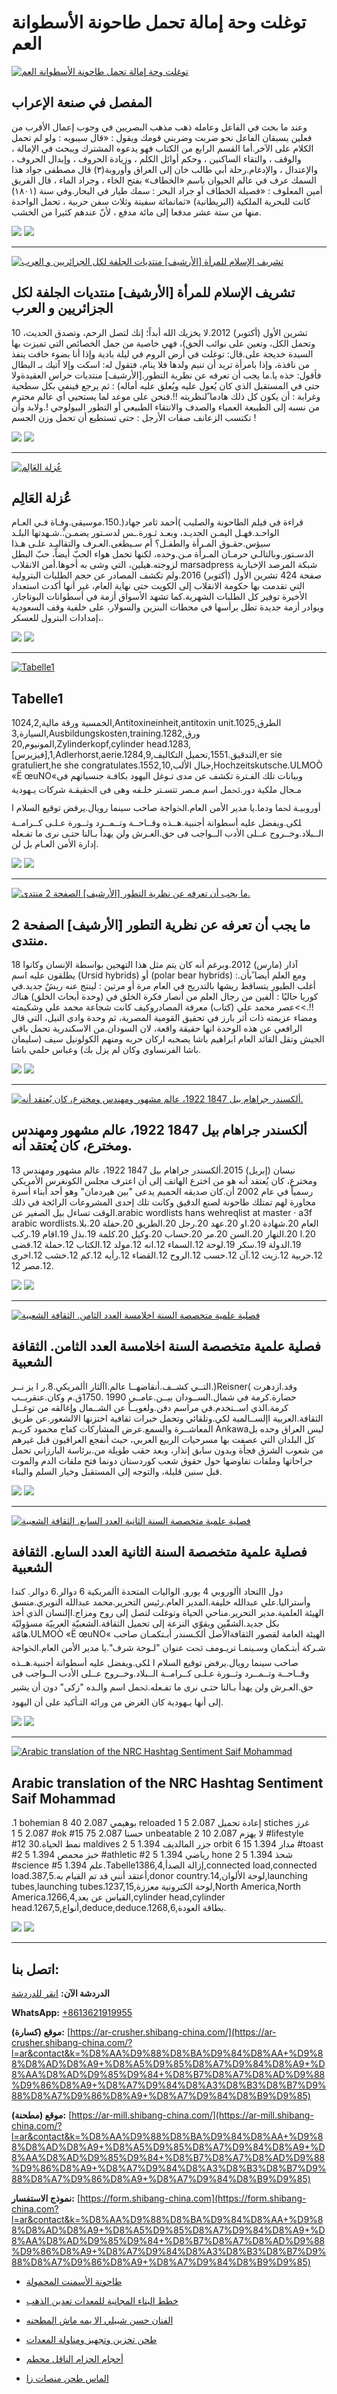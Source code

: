 # توغلت وحة إمالة تحمل طاحونة الأسطوانة العم

<a href="https://swt.shibang-china.com/?l=ar&img&k=%D8%AA%D9%88%D8%BA%D9%84%D8%AA+%D9%88%D8%AD%D8%A9+%D8%A5%D9%85%D8%A7%D9%84%D8%A9+%D8%AA%D8%AD%D9%85%D9%84+%D8%B7%D8%A7%D8%AD%D9%88%D9%86%D8%A9+%D8%A7%D9%84%D8%A3%D8%B3%D8%B7%D9%88%D8%A7%D9%86%D8%A9+%D8%A7%D9%84%D8%B9%D9%85" target="_blank">![توغلت وحة إمالة تحمل طاحونة الأسطوانة العم](http://static.shibang-china.com/all-800x300/1408.jpg)</a>

## المفصل في صنعة الإعراب
وعند ما بحث في الفاعل وعامله ذهب مذهب البصريين في وجوب إعمال الأقرب من فعلين يسبقان الفاعل نحو ضربت وضربني قومك ويقول : «قال سيبويه : ولو لم تحمل الكلام على الآخر.أما القسم الرابع من الكتاب فهو يدعوه المشترك ويبحث في الإمالة ، والوقف ، والتقاء الساكنين ، وحكم أوائل الكلم ، وزيادة الحروف ، وإبدال الحروف ، والإعتدال ، والإدغام.رحلة أبي طالب خان إلى العراق وأوروبة(٣) قال مصطفى جواد هذا السمك عرف في عالم الحيوان باسم «الخطاف» بفتح الخاء ، وجراد الماء ، قال الفريق أمين المعلوف : «فصيلة الخطاف أو جراد البحر : سمك طيار في البحار.وفي سنة (١٨٠١) كانت للبحرية الملكية (البريطانية) «ثمانمائة سفينة وثلاث سفن حربية ، تحمل الواحدة منها من ستة عشر مدفعا إلى مائة مدفع ، لأنّ عندهم كثيرا من الخشب.


<a href="https://whatsapp.shibangsoft.com/WhatsApp.php" target="_blank" title="WhatsApp">![](http://static.shibang-china.com/icon/whatsapp.png)</a> <a href="https://swt.shibang-china.com/?l=ar&icon&k=%D8%AA%D9%88%D8%BA%D9%84%D8%AA+%D9%88%D8%AD%D8%A9+%D8%A5%D9%85%D8%A7%D9%84%D8%A9+%D8%AA%D8%AD%D9%85%D9%84+%D8%B7%D8%A7%D8%AD%D9%88%D9%86%D8%A9+%D8%A7%D9%84%D8%A3%D8%B3%D8%B7%D9%88%D8%A7%D9%86%D8%A9+%D8%A7%D9%84%D8%B9%D9%85" target="_blank">![](http://static.shibang-china.com/icon/chat-ar.png)</a>

---

<a href="https://swt.shibang-china.com/?l=ar&img&k=%D8%AA%D9%88%D8%BA%D9%84%D8%AA+%D9%88%D8%AD%D8%A9+%D8%A5%D9%85%D8%A7%D9%84%D8%A9+%D8%AA%D8%AD%D9%85%D9%84+%D8%B7%D8%A7%D8%AD%D9%88%D9%86%D8%A9+%D8%A7%D9%84%D8%A3%D8%B3%D8%B7%D9%88%D8%A7%D9%86%D8%A9+%D8%A7%D9%84%D8%B9%D9%85" target="_blank">![تشريف الإسلام للمرأة [الأرشيف] منتديات الجلفة لكل الجزائريين و العرب](http://static.shibang-china.com/all-800x300/136.jpg)</a>

## تشريف الإسلام للمرأة [الأرشيف] منتديات الجلفة لكل الجزائريين و العرب
10 تشرين الأول (أكتوبر) 2012.لا يخزيك الله أبداً؛ إنك لتصل الرحم، وتصدق الحديث، وتحمل الكل، وتعين على نوائب الحق)، فهي خاصية من جمل الخصائص التي تميزت بها السيدة خديجة على.قال: توغلت في أرض الروم في ليلة بادية وإذا أنا بضوء خافت ينفذ من نافذة، وإذا بامرأة تريد أن تنيم ولدها فلا ينام، فتقول له: اسكت وإلا آتيك بـ البطال فأقول: خذه يا.ما يجب أن تعرفه عن نظرية التطور.[الأرشيف] منتديات حراس العقيدةولا حتى في المستقبل الذي كان يُعول عليه ويُعلق عليه أماله) : ثم يرجع فينفي بكل سطحية وغرابة : أن يكون كل ذلك هادما ًلنظريته !!.فنحن على موعد لما يستحيي أي عالم محترم من نسبه إلى الطبيعة العمياء والصدف والانتقاء الطبيعي أو التطور البيولوجي !.ولابد وأن تكتسب الزعانف صفات الأرجل : حتى تستطيع أن تحمل وزن الجسم !


<a href="https://whatsapp.shibangsoft.com/WhatsApp.php" target="_blank" title="WhatsApp">![](http://static.shibang-china.com/icon/whatsapp.png)</a> <a href="https://swt.shibang-china.com/?l=ar&icon&k=%D8%AA%D9%88%D8%BA%D9%84%D8%AA+%D9%88%D8%AD%D8%A9+%D8%A5%D9%85%D8%A7%D9%84%D8%A9+%D8%AA%D8%AD%D9%85%D9%84+%D8%B7%D8%A7%D8%AD%D9%88%D9%86%D8%A9+%D8%A7%D9%84%D8%A3%D8%B3%D8%B7%D9%88%D8%A7%D9%86%D8%A9+%D8%A7%D9%84%D8%B9%D9%85" target="_blank">![](http://static.shibang-china.com/icon/chat-ar.png)</a>

---

<a href="https://swt.shibang-china.com/?l=ar&img&k=%D8%AA%D9%88%D8%BA%D9%84%D8%AA+%D9%88%D8%AD%D8%A9+%D8%A5%D9%85%D8%A7%D9%84%D8%A9+%D8%AA%D8%AD%D9%85%D9%84+%D8%B7%D8%A7%D8%AD%D9%88%D9%86%D8%A9+%D8%A7%D9%84%D8%A3%D8%B3%D8%B7%D9%88%D8%A7%D9%86%D8%A9+%D8%A7%D9%84%D8%B9%D9%85" target="_blank">![عُزلة العَالِم](http://static.shibang-china.com/all-800x300/1041.jpg)</a>

## عُزلة العَالِم
قراءة في فيلم الطاحونة والصليب )أحمد ثامر جهاد(.150.موسيقى.وفـاة فـي العـام الواحـد.فهـل اليمـن الجديـد، وبعـد ثـورة.ـس لدسـتور يضمـن.ِّ.شـهدتها البلـد سيؤس.حقـوق المـرأة والطفـل؟ أم سـيطغى.العـرف والتقاليـد علـى هـذا الدسـتور.وبالتالـي حرمـان المـرأة مـن.وحده، لكنها تحمل هواء الحبّ أيضاً، حبّ البطل لزوجته.هيلين، التي وشى به أخوها.أمن الانقلاب marsadpress شبكة المرصد الإخبارية صفحة 424 تشرين الأول (أكتوبر) 2016.ولم تكشف المصادر عن حجم الطلبات البترولية التي تقدمت بها حكومة الانقلاب إلى الكويت حتى نهاية العام، غير أنها أكدت استعداد الأخيرة توفير كل الطلبات الشهرية.كما تشهد الأسواق أزمة في أسطوانات البوتاجاز، وبوادر أزمة جديدة تطل برأسها في محطات البنزين والسولار، على خلفية وقف السعودية إمدادات البترول للعسكر،.


<a href="https://whatsapp.shibangsoft.com/WhatsApp.php" target="_blank" title="WhatsApp">![](http://static.shibang-china.com/icon/whatsapp.png)</a> <a href="https://swt.shibang-china.com/?l=ar&icon&k=%D8%AA%D9%88%D8%BA%D9%84%D8%AA+%D9%88%D8%AD%D8%A9+%D8%A5%D9%85%D8%A7%D9%84%D8%A9+%D8%AA%D8%AD%D9%85%D9%84+%D8%B7%D8%A7%D8%AD%D9%88%D9%86%D8%A9+%D8%A7%D9%84%D8%A3%D8%B3%D8%B7%D9%88%D8%A7%D9%86%D8%A9+%D8%A7%D9%84%D8%B9%D9%85" target="_blank">![](http://static.shibang-china.com/icon/chat-ar.png)</a>

---

<a href="https://swt.shibang-china.com/?l=ar&img&k=%D8%AA%D9%88%D8%BA%D9%84%D8%AA+%D9%88%D8%AD%D8%A9+%D8%A5%D9%85%D8%A7%D9%84%D8%A9+%D8%AA%D8%AD%D9%85%D9%84+%D8%B7%D8%A7%D8%AD%D9%88%D9%86%D8%A9+%D8%A7%D9%84%D8%A3%D8%B3%D8%B7%D9%88%D8%A7%D9%86%D8%A9+%D8%A7%D9%84%D8%B9%D9%85" target="_blank">![Tabelle1](http://static.shibang-china.com/all-800x300/479.jpg)</a>

## Tabelle1
1024,الخمسية ورقة مالية,2,Antitoxineinheit,antitoxin unit.1025,الطرق السيارة,3,Ausbildungskosten,training.1282,ورق المونيوم,20,Zylinderkopf,cylinder head.1283,[فيزيرس],1,Adlerhorst,aerie.1284,التدقيق.1551,تحميل التكاليف,9,er sie gratuliert,he she congratulates.1552,جبال الألب,10,Hochzeitskutsche.ULMOÒ «Ë œuNO«وﺑﻴﺎﻧﺎت ﺗﻠﻚ اﻟﻔـﺘﺮة ﺗﻜﺸﻒ ﻋﻦ ﻣﺪى ﺗـﻮﻏﻞ اﻟﻴﻬﻮد ﺑﻜﺎﻓـﺔ ﺟﻨﺴﻴﺎﺗﻬﻢ ﻓﻰ ﻣـﺠﺎل ﻣﻠﻜﻴﺔ دور.ﲢﻤﻞ اﺳﻢ ﻣـﺼﺮ ﺗﺘﺴـﺘﺮ ﺧﻠـﻔﻪ وﻫﻰ ﻓﻰ اﳊﻘﻴﻘـﺔ ﺷﺮﻛﺎت ﻳـﻬﻮدﻳﺔ أوروﺑﻴـﺔ ﳊﻤﺎ ودﻣﺎ.ﻳﺎ ﻣﺪﻳﺮ اﻷﻣﻦ اﻟﻌﺎم.اﳋﻮاﺟﺔ ﺻﺎﺣﺐ ﺳﻴﻨﻤﺎ روﻳﺎل.ﻳﺮﻓﺾ ﺗﻮﻗﻴﻊ اﻟﺴﻼم ا ﻠﻜﻰ.وﻳﻔﻀﻞ ﻋﻠﻴﻪ أﺳﻄﻮاﻧﺔ أﺟﻨﺒﻴﺔ.ﻫــﺬه وﻗــﺎﺣــﺔ وﺗــﻤــﺮد وﺛــﻮرة ﻋـﻠـﻰ ﻛــﺮاﻣــﺔ اﻟــﺒﻼد.وﺧــﺮوج ﻋــﻠﻰ اﻷدب اﻟــﻮاﺟﺐ ﻓﻰ ﺣﻖ.اﻟﻌـﺮش وﻟﻦ ﻳﻬﺪأ ﺑـﺎﻟﻨﺎ ﺣﺘـﻰ ﻧﺮى ﻣﺎ ﺗﻔـﻌﻠﻪ إدارة اﻷﻣﻦ اﻟﻌـﺎم ﺑﻞ ﻟﻦ.


<a href="https://whatsapp.shibangsoft.com/WhatsApp.php" target="_blank" title="WhatsApp">![](http://static.shibang-china.com/icon/whatsapp.png)</a> <a href="https://swt.shibang-china.com/?l=ar&icon&k=%D8%AA%D9%88%D8%BA%D9%84%D8%AA+%D9%88%D8%AD%D8%A9+%D8%A5%D9%85%D8%A7%D9%84%D8%A9+%D8%AA%D8%AD%D9%85%D9%84+%D8%B7%D8%A7%D8%AD%D9%88%D9%86%D8%A9+%D8%A7%D9%84%D8%A3%D8%B3%D8%B7%D9%88%D8%A7%D9%86%D8%A9+%D8%A7%D9%84%D8%B9%D9%85" target="_blank">![](http://static.shibang-china.com/icon/chat-ar.png)</a>

---

<a href="https://swt.shibang-china.com/?l=ar&img&k=%D8%AA%D9%88%D8%BA%D9%84%D8%AA+%D9%88%D8%AD%D8%A9+%D8%A5%D9%85%D8%A7%D9%84%D8%A9+%D8%AA%D8%AD%D9%85%D9%84+%D8%B7%D8%A7%D8%AD%D9%88%D9%86%D8%A9+%D8%A7%D9%84%D8%A3%D8%B3%D8%B7%D9%88%D8%A7%D9%86%D8%A9+%D8%A7%D9%84%D8%B9%D9%85" target="_blank">![ما يجب أن تعرفه عن نظرية التطور [الأرشيف] الصفحة 2 منتدى.](http://static.shibang-china.com/all-800x300/1240.jpg)</a>

## ما يجب أن تعرفه عن نظرية التطور [الأرشيف] الصفحة 2 منتدى.
18 آذار (مارس) 2012.وبرغم أنه كان يتم مثل هذا التهجين بواسطة الإنسان وكانوا يطلقون عليه اسم (Ursid hybrids) أو (polar bear hybrids) :.ومع العلم أيضا ًبأن أغلب الطيور يتساقط ريشها بالتدريج في العام مرة أو مرتين : لينتج عنه ريشٌ جديد.في كوريا حاليًا : ألفين من رجال العلم من أنصار فكرة الخلق في (وحدة أبحاث الخلق) هناك !!.&gt;&gt;عصر محمد علي (كتاب) معرفة المصادروكيف كانت شجاعة محمد علي وشكيمته ومضاء عزيمته ذات أثر بارز في تحقيق القومية المصرية، ثم وحدة وادي النيل، التي قال الرافعي عن هذه الوحدة انها حقيقة واقعة، لان السودان.من الاسكندرية تحمل باقي الجيش وتقل القائد العام ابراهيم باشا يصحبه اركان حربه ومنهم الكولونيل سيف (سليمان باشا الفرنساوي وكان لم يزل بك) وعباس حلمي باشا.


<a href="https://whatsapp.shibangsoft.com/WhatsApp.php" target="_blank" title="WhatsApp">![](http://static.shibang-china.com/icon/whatsapp.png)</a> <a href="https://swt.shibang-china.com/?l=ar&icon&k=%D8%AA%D9%88%D8%BA%D9%84%D8%AA+%D9%88%D8%AD%D8%A9+%D8%A5%D9%85%D8%A7%D9%84%D8%A9+%D8%AA%D8%AD%D9%85%D9%84+%D8%B7%D8%A7%D8%AD%D9%88%D9%86%D8%A9+%D8%A7%D9%84%D8%A3%D8%B3%D8%B7%D9%88%D8%A7%D9%86%D8%A9+%D8%A7%D9%84%D8%B9%D9%85" target="_blank">![](http://static.shibang-china.com/icon/chat-ar.png)</a>

---

<a href="https://swt.shibang-china.com/?l=ar&img&k=%D8%AA%D9%88%D8%BA%D9%84%D8%AA+%D9%88%D8%AD%D8%A9+%D8%A5%D9%85%D8%A7%D9%84%D8%A9+%D8%AA%D8%AD%D9%85%D9%84+%D8%B7%D8%A7%D8%AD%D9%88%D9%86%D8%A9+%D8%A7%D9%84%D8%A3%D8%B3%D8%B7%D9%88%D8%A7%D9%86%D8%A9+%D8%A7%D9%84%D8%B9%D9%85" target="_blank">![ألكسندر جراهام بيل 1847 1922، عالم مشهور ومهندس ومخترع، كان يُعتقد أنه.](http://static.shibang-china.com/all-800x300/682.jpg)</a>

## ألكسندر جراهام بيل 1847 1922، عالم مشهور ومهندس ومخترع، كان يُعتقد أنه.
13 نيسان (إبريل) 2015.ألكسندر جراهام بيل 1847 1922، عالم مشهور ومهندس ومخترع، كان يُعتقد أنه هو من اخترع الهاتف إلى أن اعترف مجلس الكونغرس الأمريكي رسمياً في عام 2002 أن.كان صديقه الحميم يدعى &quot;بين هيردمان&quot; وهو أحد أبناء أسرة مجاورة لهم تمتلك طاحونة لصنع الدقيق وكانت تلك إحدى المشروعات الرائجة في ذلك الوقت تساءل بيل الصغير عن.arabic wordlists hans wehreqlist at master · a3f arabic wordlists.العام 20.شھادة 20.او 20.عھد 20.رجل 20.الطريق 20.حفلة 20.بلا 20.ا 20.النھار 20.السن 20.مر 20.حساب 20.وكيل 20.كلمة 19.بذل 19.اقام 19.ركب 19.الدولة 19.سكر 19.لوحة 12.السماء 12.انه 12.مولد 12.الكتاب 12.حملة 12.قضى 12.حربية 12.زيت 12.آن 12.حسب 12.الروح 12.القضاء 12.رأيه 12.كم 12.خشب 12.اخرى 12.مصر 12.


<a href="https://whatsapp.shibangsoft.com/WhatsApp.php" target="_blank" title="WhatsApp">![](http://static.shibang-china.com/icon/whatsapp.png)</a> <a href="https://swt.shibang-china.com/?l=ar&icon&k=%D8%AA%D9%88%D8%BA%D9%84%D8%AA+%D9%88%D8%AD%D8%A9+%D8%A5%D9%85%D8%A7%D9%84%D8%A9+%D8%AA%D8%AD%D9%85%D9%84+%D8%B7%D8%A7%D8%AD%D9%88%D9%86%D8%A9+%D8%A7%D9%84%D8%A3%D8%B3%D8%B7%D9%88%D8%A7%D9%86%D8%A9+%D8%A7%D9%84%D8%B9%D9%85" target="_blank">![](http://static.shibang-china.com/icon/chat-ar.png)</a>

---

<a href="https://swt.shibang-china.com/?l=ar&img&k=%D8%AA%D9%88%D8%BA%D9%84%D8%AA+%D9%88%D8%AD%D8%A9+%D8%A5%D9%85%D8%A7%D9%84%D8%A9+%D8%AA%D8%AD%D9%85%D9%84+%D8%B7%D8%A7%D8%AD%D9%88%D9%86%D8%A9+%D8%A7%D9%84%D8%A3%D8%B3%D8%B7%D9%88%D8%A7%D9%86%D8%A9+%D8%A7%D9%84%D8%B9%D9%85" target="_blank">![فصلية علمية متخصصة السنة اخلامسة العدد الثامن. الثقافة الشعبية](http://static.shibang-china.com/all-800x300/646.jpg)</a>

## فصلية علمية متخصصة السنة اخلامسة العدد الثامن. الثقافة الشعبية
التــي كشــف.أنقاضهــا عالم.اآلثار األمريكي.8.ر ا يز نــر.)Reisner( وقد.ازدهرت حضارة.كرمة في شمال.الســودان بيــن.عامــي 1990 .1750ق.م وكان.عنقريــب كرمة.الذي اســتخدم.في مراسم دفن.ولغويــاً عن الشــمال وإغالقه من توغــل الثقافة.العربية اإلســالمية لكي.وتلقائي وتحمل خبرات ثقافية اختزنها الالشعور.عن طريق المعاشــرة والسمع.عرض المشاركات كفاح محمود كريـم Ankawaليس العراق وحده بل كل البلدان التي عصفت بها مسرحيات الربيع العربي، حيث أنفجع العراقيون قبل غيرهم من شعوب الشرق فجأة وبدون سابق إنذار، وبعد حقب طويلة من.برئاسة البارزاني تحمل جراحاتها وملفات تفاوضها حول حقوق شعب كوردستان دونما فتح ملفات الدم والموت قبل سنين قليلة، والتوجه إلى المستقبل وخيار السلم والبناء.


<a href="https://whatsapp.shibangsoft.com/WhatsApp.php" target="_blank" title="WhatsApp">![](http://static.shibang-china.com/icon/whatsapp.png)</a> <a href="https://swt.shibang-china.com/?l=ar&icon&k=%D8%AA%D9%88%D8%BA%D9%84%D8%AA+%D9%88%D8%AD%D8%A9+%D8%A5%D9%85%D8%A7%D9%84%D8%A9+%D8%AA%D8%AD%D9%85%D9%84+%D8%B7%D8%A7%D8%AD%D9%88%D9%86%D8%A9+%D8%A7%D9%84%D8%A3%D8%B3%D8%B7%D9%88%D8%A7%D9%86%D8%A9+%D8%A7%D9%84%D8%B9%D9%85" target="_blank">![](http://static.shibang-china.com/icon/chat-ar.png)</a>

---

<a href="https://swt.shibang-china.com/?l=ar&img&k=%D8%AA%D9%88%D8%BA%D9%84%D8%AA+%D9%88%D8%AD%D8%A9+%D8%A5%D9%85%D8%A7%D9%84%D8%A9+%D8%AA%D8%AD%D9%85%D9%84+%D8%B7%D8%A7%D8%AD%D9%88%D9%86%D8%A9+%D8%A7%D9%84%D8%A3%D8%B3%D8%B7%D9%88%D8%A7%D9%86%D8%A9+%D8%A7%D9%84%D8%B9%D9%85" target="_blank">![فصلية علمية متخصصة السنة الثانية العدد السابع. الثقافة الشعبية](http://static.shibang-china.com/all-800x300/221.jpg)</a>

## فصلية علمية متخصصة السنة الثانية العدد السابع. الثقافة الشعبية
دول االتحاد األوروبي 4 يورو. الواليات المتحدة األمريكية 6 دوالر.6 دوالر. كندا وأستراليا.علي عبدالله خليفة.المدير العام.رئيس التحرير.محمد عبدالله النويري.منسق الهيئة العلمية.مدير التحرير.مناحي الحياة وتوغلت لتصل إلى روح ومزاج.اإلنسان الذي أخذ بكل جديد.الشقّين ويقوّي النزعة إلى تحميل الثقافة.الشعبيّة العربيّة مسؤوليّة هامّة.ULMOÒ «Ë œuNO« الهيئة العامة لقصور الثقافةاﻷﺻﻞ أﻟﻜـﺴﻨﺪر أﺑـﺘﻜﻤـﺎن ﺻﺎﺣﺐ ﺷـﺮﻛﺔ أﺑﺘـﻜﻤﺎن وﺳـﻴﻨﻤـﺎ ﺗﺮﻳـﻮﻣﻒ ﲢﺖ ﻋﻨﻮان &quot;ﻟـﻮﺣﺔ ﺷﺮف&quot;.ﻳﺎ ﻣﺪﻳﺮ اﻷﻣﻦ اﻟﻌﺎم.اﳋﻮاﺟﺔ ﺻﺎﺣﺐ ﺳﻴﻨﻤﺎ روﻳﺎل.ﻳﺮﻓﺾ ﺗﻮﻗﻴﻊ اﻟﺴﻼم ا ﻠﻜﻰ.وﻳﻔﻀﻞ ﻋﻠﻴﻪ أﺳﻄﻮاﻧﺔ أﺟﻨﺒﻴﺔ.ﻫــﺬه وﻗــﺎﺣــﺔ وﺗــﻤــﺮد وﺛــﻮرة ﻋـﻠـﻰ ﻛــﺮاﻣــﺔ اﻟــﺒﻼد.وﺧــﺮوج ﻋــﻠﻰ اﻷدب اﻟــﻮاﺟﺐ ﻓﻰ ﺣﻖ.اﻟﻌـﺮش وﻟﻦ ﻳﻬﺪأ ﺑـﺎﻟﻨﺎ ﺣﺘـﻰ ﻧﺮى ﻣﺎ ﺗﻔـﻌﻠﻪ.ﲢﻤﻞ اﺳﻢ واﻟـﺪه &quot;زﻛﻰ&quot; دون أن ﻳﺸﻴﺮ إﻟﻰ أﻧﻬﺎ ﻳـﻬﻮدﻳﺔ ﻛﺎن اﻟﻐﺮض ﻣﻦ وراﺋﻪ اﻟﺘـﺄﻛﻴﺪ ﻋﻠﻰ أن اﻟﻴﻬﻮد.


<a href="https://whatsapp.shibangsoft.com/WhatsApp.php" target="_blank" title="WhatsApp">![](http://static.shibang-china.com/icon/whatsapp.png)</a> <a href="https://swt.shibang-china.com/?l=ar&icon&k=%D8%AA%D9%88%D8%BA%D9%84%D8%AA+%D9%88%D8%AD%D8%A9+%D8%A5%D9%85%D8%A7%D9%84%D8%A9+%D8%AA%D8%AD%D9%85%D9%84+%D8%B7%D8%A7%D8%AD%D9%88%D9%86%D8%A9+%D8%A7%D9%84%D8%A3%D8%B3%D8%B7%D9%88%D8%A7%D9%86%D8%A9+%D8%A7%D9%84%D8%B9%D9%85" target="_blank">![](http://static.shibang-china.com/icon/chat-ar.png)</a>

---

<a href="https://swt.shibang-china.com/?l=ar&img&k=%D8%AA%D9%88%D8%BA%D9%84%D8%AA+%D9%88%D8%AD%D8%A9+%D8%A5%D9%85%D8%A7%D9%84%D8%A9+%D8%AA%D8%AD%D9%85%D9%84+%D8%B7%D8%A7%D8%AD%D9%88%D9%86%D8%A9+%D8%A7%D9%84%D8%A3%D8%B3%D8%B7%D9%88%D8%A7%D9%86%D8%A9+%D8%A7%D9%84%D8%B9%D9%85" target="_blank">![Arabic translation of the NRC Hashtag Sentiment Saif Mohammad](http://static.shibang-china.com/all-800x300/101.jpg)</a>

## Arabic translation of the NRC Hashtag Sentiment Saif Mohammad
.1 bohemian بوهيمي 2.087 40 8 reloaded إعادة تحميل 2.087 5 1 stiches غرز 2.087 5 1 #ok #حسنا 2.087 75 15 unbeatable لا يهزم 2.087 10 2 #lifestyle #نمط الحياة.30 12 maldives جزر المالديف 1.394 5 2 orbit مدار 1.394 15 6 #toast #خبز محمص 1.394 5 2 #athletic #رياضي 1.394 5 2 hone شحذ 1.394 5 2 #science #علم 1.394 5.Tabelle1386,إزالة الصدأ,4,connected load,connected load.387,أعتقد أنني قد تم القيام به.5,donor country.لوحة الألوان,14,launching tubes,launching tubes.1237,لوحة الكترونية معززة,15,North America,North America.1266,القياس عن بعد,4,cylinder head,cylinder head.1267,أنواع,5,deduce,deduce.1268,بطاقة العودة,6.


<a href="https://whatsapp.shibangsoft.com/WhatsApp.php" target="_blank" title="WhatsApp">![](http://static.shibang-china.com/icon/whatsapp.png)</a> <a href="https://swt.shibang-china.com/?l=ar&icon&k=%D8%AA%D9%88%D8%BA%D9%84%D8%AA+%D9%88%D8%AD%D8%A9+%D8%A5%D9%85%D8%A7%D9%84%D8%A9+%D8%AA%D8%AD%D9%85%D9%84+%D8%B7%D8%A7%D8%AD%D9%88%D9%86%D8%A9+%D8%A7%D9%84%D8%A3%D8%B3%D8%B7%D9%88%D8%A7%D9%86%D8%A9+%D8%A7%D9%84%D8%B9%D9%85" target="_blank">![](http://static.shibang-china.com/icon/chat-ar.png)</a>

---
## اتصل بنا:

**الدردشة الآن:** [انقر للدردشة](https://swt.shibang-china.com?l=ar&contact&k=%D8%AA%D9%88%D8%BA%D9%84%D8%AA+%D9%88%D8%AD%D8%A9+%D8%A5%D9%85%D8%A7%D9%84%D8%A9+%D8%AA%D8%AD%D9%85%D9%84+%D8%B7%D8%A7%D8%AD%D9%88%D9%86%D8%A9+%D8%A7%D9%84%D8%A3%D8%B3%D8%B7%D9%88%D8%A7%D9%86%D8%A9+%D8%A7%D9%84%D8%B9%D9%85)

**WhatsApp:**  [+8613621919955](https://whatsapp.shibangsoft.com/WhatsApp.php)

**موقع (كسارة):** [https://ar-crusher.shibang-china.com/](https://ar-crusher.shibang-china.com/?l=ar&contact&k=%D8%AA%D9%88%D8%BA%D9%84%D8%AA+%D9%88%D8%AD%D8%A9+%D8%A5%D9%85%D8%A7%D9%84%D8%A9+%D8%AA%D8%AD%D9%85%D9%84+%D8%B7%D8%A7%D8%AD%D9%88%D9%86%D8%A9+%D8%A7%D9%84%D8%A3%D8%B3%D8%B7%D9%88%D8%A7%D9%86%D8%A9+%D8%A7%D9%84%D8%B9%D9%85)

**موقع (مطحنة):** [https://ar-mill.shibang-china.com/](https://ar-mill.shibang-china.com/?l=ar&contact&k=%D8%AA%D9%88%D8%BA%D9%84%D8%AA+%D9%88%D8%AD%D8%A9+%D8%A5%D9%85%D8%A7%D9%84%D8%A9+%D8%AA%D8%AD%D9%85%D9%84+%D8%B7%D8%A7%D8%AD%D9%88%D9%86%D8%A9+%D8%A7%D9%84%D8%A3%D8%B3%D8%B7%D9%88%D8%A7%D9%86%D8%A9+%D8%A7%D9%84%D8%B9%D9%85)

**نموذج الاستفسار:** [https://form.shibang-china.com](https://form.shibang-china.com?l=ar&contact&k=%D8%AA%D9%88%D8%BA%D9%84%D8%AA+%D9%88%D8%AD%D8%A9+%D8%A5%D9%85%D8%A7%D9%84%D8%A9+%D8%AA%D8%AD%D9%85%D9%84+%D8%B7%D8%A7%D8%AD%D9%88%D9%86%D8%A9+%D8%A7%D9%84%D8%A3%D8%B3%D8%B7%D9%88%D8%A7%D9%86%D8%A9+%D8%A7%D9%84%D8%B9%D9%85)

* [طاحونة الأسمنت المحمولة](../24/%D8%B7%D8%A7%D8%AD%D9%88%D9%86%D8%A9%20%D8%A7%D9%84%D8%A3%D8%B3%D9%85%D9%86%D8%AA%20%D8%A7%D9%84%D9%85%D8%AD%D9%85%D9%88%D9%84%D8%A9.md)

* [خطط البناء المجانية للمعدات تعدين الذهب](../24/%D8%AE%D8%B7%D8%B7%20%D8%A7%D9%84%D8%A8%D9%86%D8%A7%D8%A1%20%D8%A7%D9%84%D9%85%D8%AC%D8%A7%D9%86%D9%8A%D8%A9%20%D9%84%D9%84%D9%85%D8%B9%D8%AF%D8%A7%D8%AA%20%D8%AA%D8%B9%D8%AF%D9%8A%D9%86%20%D8%A7%D9%84%D8%B0%D9%87%D8%A8.md)

* [الفنان حسن شبيلي الا يمه ماش المطحنه](../21/%D8%A7%D9%84%D9%81%D9%86%D8%A7%D9%86%20%D8%AD%D8%B3%D9%86%20%D8%B4%D8%A8%D9%8A%D9%84%D9%8A%20%D8%A7%D9%84%D8%A7%20%D9%8A%D9%85%D9%87%20%D9%85%D8%A7%D8%B4%20%D8%A7%D9%84%D9%85%D8%B7%D8%AD%D9%86%D9%87.md)

* [طحن تخزين وتجهيز ومناولة المعدات](../25/%D8%B7%D8%AD%D9%86%20%D8%AA%D8%AE%D8%B2%D9%8A%D9%86%20%D9%88%D8%AA%D8%AC%D9%87%D9%8A%D8%B2%20%D9%88%D9%85%D9%86%D8%A7%D9%88%D9%84%D8%A9%20%D8%A7%D9%84%D9%85%D8%B9%D8%AF%D8%A7%D8%AA.md)

* [أحجام الحزام الناقل محطم](../25/%D8%A3%D8%AD%D8%AC%D8%A7%D9%85%20%D8%A7%D9%84%D8%AD%D8%B2%D8%A7%D9%85%20%D8%A7%D9%84%D9%86%D8%A7%D9%82%D9%84%20%D9%85%D8%AD%D8%B7%D9%85.md)

* [الماس طحن منصات زا](../25/%D8%A7%D9%84%D9%85%D8%A7%D8%B3%20%D8%B7%D8%AD%D9%86%20%D9%85%D9%86%D8%B5%D8%A7%D8%AA%20%D8%B2%D8%A7.md)